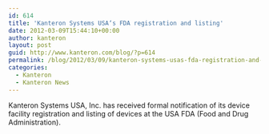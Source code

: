 ```yaml
---
id: 614
title: 'Kanteron Systems USA‘s FDA registration and listing'
date: 2012-03-09T15:44:10+00:00
author: kanteron
layout: post
guid: http://www.kanteron.com/blog/?p=614
permalink: /blog/2012/03/09/kanteron-systems-usas-fda-registration-and-listing/
categories:
  - Kanteron
  - Kanteron News
---
```

Kanteron Systems USA, Inc. has received formal notification of its device facility registration and listing of devices at the USA FDA (Food and Drug Administration).